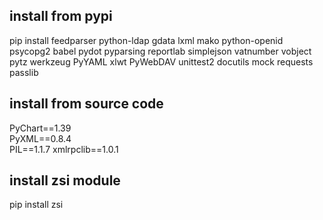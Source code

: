 ## install from pypi
pip install feedparser python-ldap gdata lxml mako python-openid psycopg2 babel pydot pyparsing reportlab simplejson vatnumber vobject pytz  werkzeug PyYAML xlwt PyWebDAV  unittest2 docutils  mock requests passlib

## install from source code
PyChart==1.39  
PyXML==0.8.4  
PIL==1.1.7
xmlrpclib==1.0.1

## install zsi module
pip install zsi  
